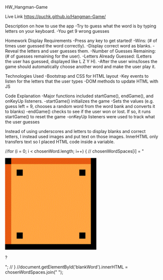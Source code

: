 HW_Hangman-Game

Live Link
    https://puchk.github.io/Hangman-Game/

Description on how to use the app
    -Try to guess what the word is by typing letters on your keyboard.
    -You get 9 wrong guesses

Homework Display Requirements
    -Press any key to get started!
    -Wins: (# of times user guessed the word correctly).
    -Display correct word as blanks.
    -Reveal the letters and user guesses them.
    -Number of Guesses Remaining: (# of guesses remaining for the user).
    -Letters Already Guessed: (Letters the user has guessed, displayed like L Z Y H).
    -After the user wins/loses the game should automatically choose another word and make the user play it.

Technologies Used
    -Bootstrap and CSS for HTML layout
    -Key events to listen for the letters that the user types
    -DOM methods to update HTML with JS

Code Explanation
    -Major functions included startGame(), endGame(), and onKeyUp listeners.
    -startGame() initializes the game
        -Sets the values (e.g. guess left = 9, chooses a random word from the word bank and converts it to blanks)
    -endGame() checks to see if the user won or lost. If so, it runs startGame() to reset the game
    -onKeyUp listeners were used to track what the user guesses

Instead of using underscores and letters to display blanks and correct letters, I instead used images and put text on those images. InnerHTML only transfers text so I placed HTML code inside a variable.

//for (i = 0; i < chosenWord.length; i++) {
//		chosenWordSpaces[i] = "<div class='inlineStyle'><img src='assets/image/emptyBlock.gif' alt='' class='img-responsive //marioBlock newBlock'><div class='caption'><p class='isQuestionMark'>?</p></div></div>";
//	}
//document.getElementById('blankWord').innerHTML = chosenWordSpaces.join(" ");
